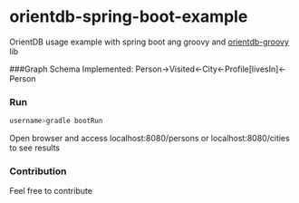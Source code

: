 # orientdb-spring-boot-example

OrientDB usage example with spring boot ang groovy and [orientdb-groovy](https://github.com/eugene-kamenev/orientdb-groovy/) lib

###Graph Schema Implemented:
Person->Visited<-City<-Profile[livesIn]<-Person

### Run

```bash
username>gradle bootRun
```
Open browser and access localhost:8080/persons or localhost:8080/cities to see results


### Contribution
Feel free to contribute